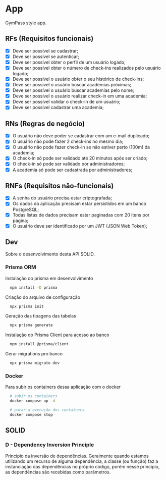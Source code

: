 # App

GymPass style app.

## RFs (Requisitos funcionais)

- [x] Deve ser possível se cadastrar;
- [x] Deve ser possível se autenticar;
- [x] Deve ser possível obter o perfil de um usuário logado;
- [x] Deve ser possível obter o número de check-ins realizados pelo usuário logado;
- [x] Deve ser possível o usuário obter o seu histórico de check-ins;
- [x] Deve ser possível o usuário buscar academias próximas;
- [x] Deve ser possível o usuário buscar academias pelo nome;
- [x] Deve ser possível o usuário realizar check-in em uma academia;
- [x] Deve ser possível validar o check-in de um usuário;
- [x] Deve ser possível cadastrar uma academia;

## RNs (Regras de negócio)

- [x] O usuário não deve poder se cadastrar com um e-mail duplicado;
- [x] O usuário não pode fazer 2 check-ins no mesmo dia;
- [x] O usuário não pode fazer check-in se não estiver perto (100m) da academia;
- [x] O check-in só pode ser validado até 20 minutos após ser criado;
- [x] O check-in só pode ser validado por administradores;
- [x] A academia só pode ser cadastrada por administradores;

## RNFs (Requisitos não-funcionais)

- [x] A senha do usuário precisa estar criptografada;
- [x] Os dados da aplicação precisam estar persistidos em um banco PostgreSQL;
- [x] Todas listas de dados precisam estar paginadas com 20 itens por página;
- [x] O usuário deve ser identificado por um JWT (JSON Web Token);

## Dev
Sobre o desenvolvimento desta API SOLID.

### Prisma ORM
Instalação do prisma em desenvolvimento

```bash
  npm install -D prisma
```

Criação do arquivo de configuração
```bash
  npx prisma init
```

Geração das tipagens das tabelas
```bash
  npx prisma generate
```

Instalação do Prisma Client para acesso ao banco
```bash
  npm install @prisma/client
```

Gerar migrations pro banco
```bash
  npx prisma migrate dev
```

### Docker
Para subir os containers dessa aplicação com o docker

```bash
  # subir os containers
  docker compose up -d 

  # parar a execução dos containers
  docker compose stop
```

## SOLID

### D - Dependency Inversion Principle
Principio da inversão de dependências. Geralmente quando estamos utilizando um recurso de alguma dependência, a classe (ou função) faz a instanciação das dependências no próprio código, porém nesse principio, as dependências são recebidas como parâmetros.